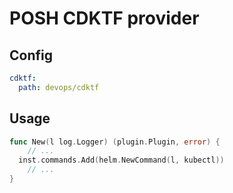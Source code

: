 # POSH CDKTF provider

## Config

```yaml
cdktf:
  path: devops/cdktf
```

## Usage

```go
func New(l log.Logger) (plugin.Plugin, error) {
	// ...
  inst.commands.Add(helm.NewCommand(l, kubectl))
	// ...
}
```
